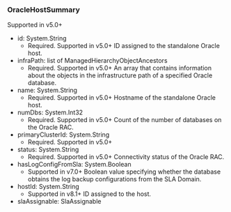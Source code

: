 ### OracleHostSummary
Supported in v5.0+

- id: System.String
  - Required. Supported in v5.0+
ID assigned to the standalone Oracle host.
- infraPath: list of ManagedHierarchyObjectAncestors
  - Required. Supported in v5.0+
An array that contains information about the objects in the infrastructure path of a specified Oracle database.
- name: System.String
  - Required. Supported in v5.0+
Hostname of the standalone Oracle host.
- numDbs: System.Int32
  - Required. Supported in v5.0+
Count of the number of databases on the Oracle RAC.
- primaryClusterId: System.String
  - Required. Supported in v5.0+
- status: System.String
  - Required. Supported in v5.0+
Connectivity status of the Oracle RAC.
- hasLogConfigFromSla: System.Boolean
  - Supported in v7.0+
Boolean value specifying whether the database obtains the log backup configurations from the SLA Domain.
- hostId: System.String
  - Supported in v8.1+
ID assigned to the host.
- slaAssignable: SlaAssignable
